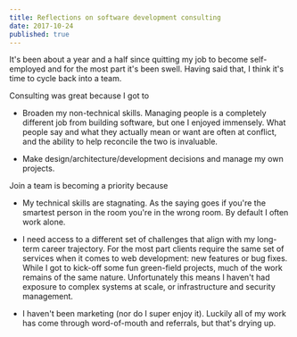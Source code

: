 ```yaml
---
title: Reflections on software development consulting
date: 2017-10-24
published: true
---
```


It's been about a year and a half since quitting my job to become self-employed and for the most part it's been swell.
Having said that, I think it's time to cycle back into a team.

Consulting was great because I got to

* Broaden my non-technical skills. Managing people is a completely different job from building software, but one I enjoyed immensely. What people say and what they actually mean or want are often at conflict, and the ability to help reconcile the two is invaluable.

* Make design/architecture/development decisions and manage my own projects.

Join a team is becoming a priority because

* My technical skills are stagnating. As the saying goes if you're the smartest person in the room you're in the wrong room. By default I often work alone.

* I need access to a different set of challenges that align with my long-term career trajectory. For the most part clients require the same set of services when it comes to web
development: new features or bug fixes. While I got to kick-off some fun green-field projects, much of the work remains of the same nature. Unfortunately this means I haven't had exposure to complex systems at scale, or infrastructure and security management.

* I haven't been marketing (nor do I super enjoy it). Luckily all of my work has come through word-of-mouth and referrals, but that's drying up.  
